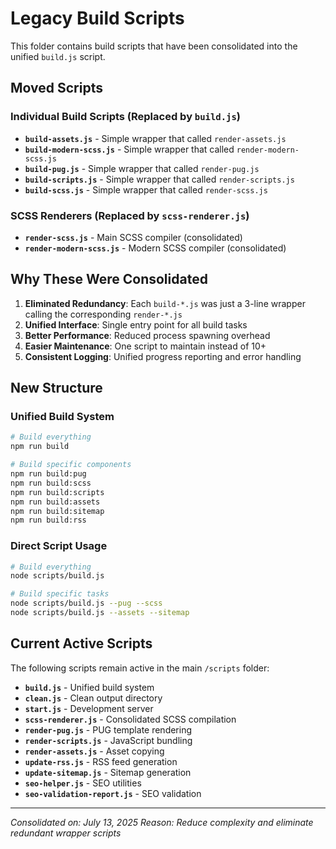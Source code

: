 # Legacy Build Scripts

This folder contains build scripts that have been consolidated into the unified `build.js` script.

## Moved Scripts

### Individual Build Scripts (Replaced by `build.js`)

- **`build-assets.js`** - Simple wrapper that called `render-assets.js`
- **`build-modern-scss.js`** - Simple wrapper that called `render-modern-scss.js`
- **`build-pug.js`** - Simple wrapper that called `render-pug.js`
- **`build-scripts.js`** - Simple wrapper that called `render-scripts.js`
- **`build-scss.js`** - Simple wrapper that called `render-scss.js`

### SCSS Renderers (Replaced by `scss-renderer.js`)

- **`render-scss.js`** - Main SCSS compiler (consolidated)
- **`render-modern-scss.js`** - Modern SCSS compiler (consolidated)

## Why These Were Consolidated

1. **Eliminated Redundancy**: Each `build-*.js` was just a 3-line wrapper calling the corresponding `render-*.js`
2. **Unified Interface**: Single entry point for all build tasks
3. **Better Performance**: Reduced process spawning overhead
4. **Easier Maintenance**: One script to maintain instead of 10+
5. **Consistent Logging**: Unified progress reporting and error handling

## New Structure

### Unified Build System

```bash
# Build everything
npm run build

# Build specific components
npm run build:pug
npm run build:scss
npm run build:scripts
npm run build:assets
npm run build:sitemap
npm run build:rss
```

### Direct Script Usage

```bash
# Build everything
node scripts/build.js

# Build specific tasks
node scripts/build.js --pug --scss
node scripts/build.js --assets --sitemap
```

## Current Active Scripts

The following scripts remain active in the main `/scripts` folder:

- **`build.js`** - Unified build system
- **`clean.js`** - Clean output directory
- **`start.js`** - Development server
- **`scss-renderer.js`** - Consolidated SCSS compilation
- **`render-pug.js`** - PUG template rendering
- **`render-scripts.js`** - JavaScript bundling
- **`render-assets.js`** - Asset copying
- **`update-rss.js`** - RSS feed generation
- **`update-sitemap.js`** - Sitemap generation
- **`seo-helper.js`** - SEO utilities
- **`seo-validation-report.js`** - SEO validation

---
*Consolidated on: July 13, 2025*
*Reason: Reduce complexity and eliminate redundant wrapper scripts*
